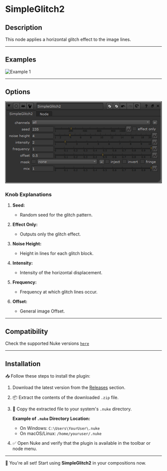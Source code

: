 # SimpleGlitch2

## Description
This node applies a horizontal glitch effect to the image lines.

---

## Examples

![Example 1](assets/glitch_example2.gif)

---

## Options

![Plugin Options](assets/plugin_knobs.png)

### Knob Explanations
1. **Seed:**
   - Random seed for the glitch pattern.

2. **Effect Only:**
   - Outputs only the glitch effect.

3. **Noise Height:**
   - Height in lines for each glitch block.

4. **Intensity:**
   - Intensity of the horizontal displacement.

5. **Frequency:**
   - Frequency at which glitch lines occur.

6. **Offset:**
   - General image Offset.

---

## Compatibility

Check the supported Nuke versions [`here`](./COMPATIBILITY.md)

---

## Installation
📥 Follow these steps to install the plugin:

1. Download the latest version from the [Releases](https://github.com/youruser/ProjectName/releases) section.
2. 📦 Extract the contents of the downloaded `.zip` file.
3. 📂 Copy the extracted file to your system's `.nuke` directory.

   **Example of `.nuke` Directory Location:**
   - On Windows: `C:\Users\YourUser\.nuke`
   - On macOS/Linux: `/home/youruser/.nuke`

4. ✅ Open Nuke and verify that the plugin is available in the toolbar or node menu.

---

🚀 You're all set! Start using **SimpleGlitch2** in your compositions now.
